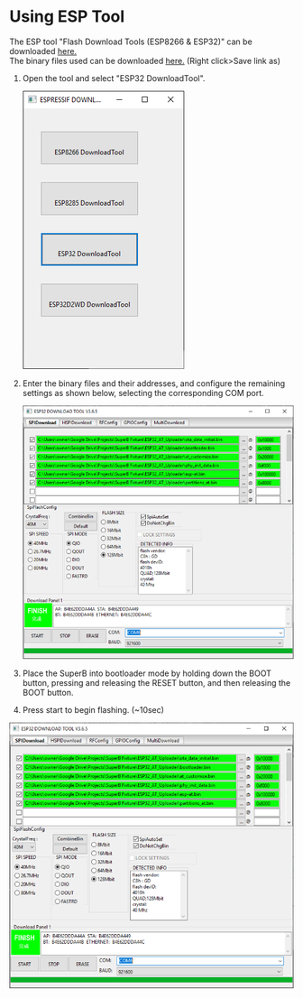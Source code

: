 # Using ESP Tool

The ESP tool "Flash Download Tools \(ESP8266 & ESP32\)" can be downloaded [here.](https://www.espressif.com/en/support/download/other-tools)  
The binary files used can be downloaded [here.](https://github.com/macchina/docs/raw/master/superB/flashing/ESP32_AT_Uploader.zip) \(Right click&gt;Save link as\)

1. Open the tool and select "ESP32 DownloadTool".

   ![Image showing tool selection screen, &quot;ESP32 DownloadTool&quot; is selected](../../.gitbook/assets/1.PNG)

2. Enter the binary files and their addresses, and configure the remaining settings as shown below, selecting the corresponding COM port.

   ![Image showing settings for the ESP tool](../../.gitbook/assets/2%20%281%29.PNG)

3. Place the SuperB into bootloader mode by holding down the BOOT button, pressing and releasing the RESET button, and then releasing the BOOT button.
4. Press start to begin flashing. \(~10sec\)

![Image showing settings for the ESP tool](../../.gitbook/assets/2%20%281%29.PNG)

